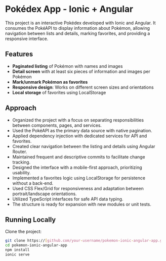 # Pokédex App - Ionic + Angular

This project is an interactive Pokédex developed with Ionic and Angular. It consumes the PokéAPI to display information about Pokémon, allowing navigation between lists and details, marking favorites, and providing a responsive interface.

## Features

- **Paginated listing** of Pokémon with names and images
- **Detail screen** with at least six pieces of information and images per Pokémon
- **Mark/unmark Pokémon as favorites**
- **Responsive design**: Works on different screen sizes and orientations
- **Local storage** of favorites using LocalStorage

## Approach

- Organized the project with a focus on separating responsibilities between components, pages, and services.
- Used the PokéAPI as the primary data source with native pagination.
- Applied dependency injection with dedicated services for API and favorites.
- Created clear navigation between the listing and details using Angular Router.
- Maintained frequent and descriptive commits to facilitate change tracking.
- Designed the interface with a mobile-first approach, prioritizing usability.
- Implemented a favorites logic using LocalStorage for persistence without a back-end.
- Used CSS Flex/Grid for responsiveness and adaptation between portrait/landscape orientations.
- Utilized TypeScript interfaces for safe API data typing.
- The structure is ready for expansion with new modules or unit tests.

## Running Locally

Clone the project:

```bash
git clone https://[github.com/your-username/pokemon-ionic-angular-app.git](https://github.com/viniciusjuste/pokeapi-ionic-angular)
cd pokemon-ionic-angular-app
npm install
ionic serve
```
